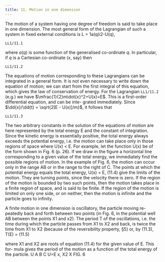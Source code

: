 ```yaml
---
title: 11. Motion in one dimension
---
```


The motion of a system having one degree of freedom is said to take place in one dimension. The most general form of the Lagrangian of such a system in fixed external conditions is
L = 1a(q)i2-U(q),

```load
LL1/11.1
```

where $a(q)$ is some function of the generalised co-ordinate $q$. In particular,
if $q$ is a Cartesian co-ordinate ($x$, say) then

```load
LL1/11.2
```

The equations of motion corresponding to these Lagrangians can be integrated in a general form. It is not even necessary to write down the equation of motion; we can start from the first integral of this equation, which gives the law of conservation of energy. For the Lagrangian `LL1/11.2` (e.g.) we have $\mfrac{1}{2}m\dot{x}^2+U(x)=E$. This is a first-order differential equation, and can be inte- grated immediately. Since $\dd{x}/\dd{t} = \sqrt{2[E - U(x)]/m}$, it follows that

```load
LL1/11.3
```

The two arbitrary constants in the solution of the equations of motion are
here represented by the total energy E and the constant of integration.
Since the kinetic energy is essentially positive, the total energy always
exceeds the potential energy, i.e. the motion can take place only in those
regions of space where U(x) < E. For example, let the function U(x) be
of the form shown in Fig. 6 (p. 26). If we draw in the figure a horizontal
line corresponding to a given value of the total energy, we immediately find
the possible regions of motion. In the example of Fig. 6, the motion can
occur only in the range AB or in the range to the right of C.
The points at which the potential energy equals the total energy,
U(x) = E,
(11.4)
give the limits of the motion. They are turning points, since the velocity there
is zero. If the region of the motion is bounded by two such points, then the
motion takes place in a finite region of space, and is said to be finite. If the
region of the motion is limited on only one side, or on neither, then the
motion is infinite and the particle goes to infinity.

A finite motion in one dimension is oscillatory, the particle moving re-
peatedly back and forth between two points (in Fig. 6, in the potential well
AB between the points X1 and x2). The period T of the oscillations, i.e. the
time during which the particle passes from X1 to X2 and back, is twice the time
from X1 to X2 (because of the reversibility property, §5) or, by (11.3),
T(E) =
(11.5)

where X1 and X2 are roots of equation (11.4) for the given value of E. This for-
mula gives the period of the motion as a function of the total energy of the
particle.
U
A
B
C
U=E
x,
X2
X
FIG. 6
